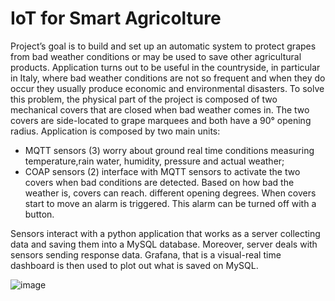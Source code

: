 # IoT for Smart Agricolture

Project’s goal is to build and set up an automatic system to protect grapes from bad weather conditions or may be used to save other agricultural products.
Application turns out to be useful in the countryside, in particular in Italy, where bad weather conditions are not so frequent and when they do occur they usually produce economic and environmental disasters.
To solve this problem, the physical part of the project is composed of two mechanical covers that are closed when bad weather comes in.
The two covers are side-located to grape marquees and both have a 90° opening radius. Application is composed by two main units:

- MQTT sensors (3) worry about ground real time conditions measuring temperature,rain water, humidity, pressure and actual weather;
- COAP sensors (2) interface with MQTT sensors to activate the two covers when bad conditions are detected. Based on how bad the weather is, covers can reach. different   opening degrees.
  When covers start to move an alarm is triggered. This alarm can be turned off with a button.

Sensors interact with a python application that works as a server collecting data and saving them into a MySQL database. Moreover, server deals with sensors sending response data.
Grafana, that is a visual-real time dashboard is then used to plot out what is saved on MySQL.

![image](https://user-images.githubusercontent.com/60001748/206859585-58d223e1-94e5-4703-a419-37528e72b788.png)
